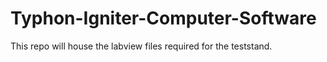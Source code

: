 # Typhon-Igniter-Computer-Software
This repo will house the labview files required for the teststand.